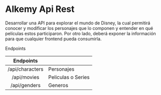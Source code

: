 # Alkemy Api Rest

Desarrollar una API para explorar el mundo de Disney, la cual permitirá conocer y modificar los
personajes que lo componen y entender en qué películas estos participaron. Por otro lado, deberá
exponer la información para que cualquier frontend pueda consumirla.

Endpoints

| Endpoints | | 
|:-------------------:|---|
| /api/characters | Personajes | 
| /api/movies | Peliculas o Series |
| /api/genders | Generos |